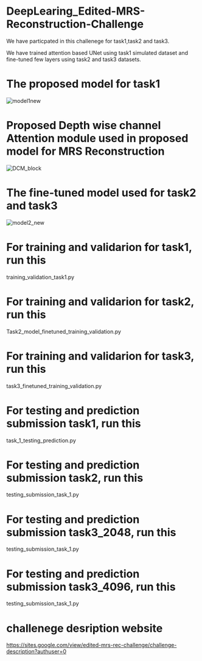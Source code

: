 # DeepLearing_Edited-MRS-Reconstruction-Challenge

We have particpated in this challenege for task1,task2 and task3.

We have trained attention based UNet using task1 simulated dataset and fine-tuned few layers using task2 and task3 datasets.

# The proposed model for task1

![model1new](https://user-images.githubusercontent.com/46267777/236612457-47aaeaf4-0ba7-43b8-a5f8-fef5bcd4685d.png)

# Proposed Depth wise channel Attention module used in proposed model for MRS Reconstruction

![DCM_block](https://user-images.githubusercontent.com/46267777/236612725-bf1c09e1-d7f0-4d3d-8a47-9b55a5250a9c.png)


# The fine-tuned model used for task2 and task3 

![model2_new](https://user-images.githubusercontent.com/46267777/236612500-6bb52e55-db9c-4c61-a312-1be4cfe4a294.png)

# For training and validarion for task1, run this 

training_validation_task1.py

# For training and validarion for task2, run this 

Task2_model_finetuned_training_validation.py

# For training and validarion for task3, run this 

task3_finetuned_training_validation.py


# For testing and prediction submission task1, run this

task_1_testing_prediction.py

# For testing and prediction submission task2, run this

testing_submission_task_1.py

# For testing and prediction submission task3_2048, run this

testing_submission_task_1.py

# For testing and prediction submission task3_4096, run this

testing_submission_task_1.py



# challenege desription website
https://sites.google.com/view/edited-mrs-rec-challenge/challenge-description?authuser=0

